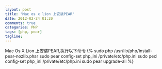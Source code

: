 ```yaml
---
layout: post
title: "Mac os x lion 上安装PEAR"
date: 2012-02-24 01:20
comments: true
categories: PHP
tags: [php, pear]
tagline: 
---
```

Mac Os X Lion 上安装PEAR,执行以下命令
{% sudo php /usr/lib/php/install-pear-nozlib.phar
sudo pear config-set php_ini /private/etc/php.ini
sudo pecl config-set php_ini /private/etc/php.ini
sudo pear upgrade-all %}